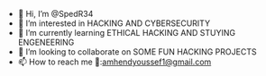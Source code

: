 - 👋 Hi, I’m @SpedR34
- 👀 I’m interested in HACKING AND CYBERSECURITY
- 🌱 I’m currently learning ETHICAL HACKING AND STUYING ENGENEERING
- 💞️ I’m looking to collaborate on SOME FUN HACKING PROJECTS
- 📫 How to reach me 📧:amhendyoussef1@gmail.com

